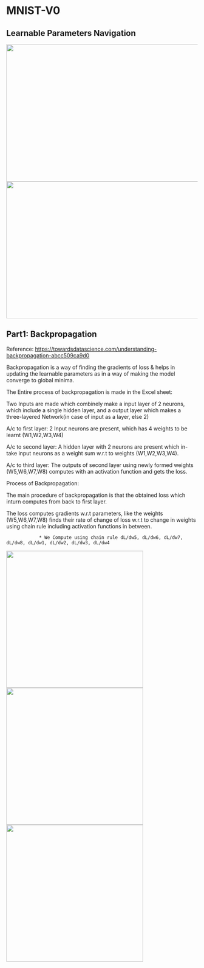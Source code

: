 # MNIST-V0

## Learnable Parameters Navigation 

<img src="https://github.com/kishkath/S6-MNIST-V1/assets/60026221/dbbf36be-2034-465f-941a-77d0043de4f9" width = 600 height = 360>

<img src="https://github.com/kishkath/S6-MNIST-V1/assets/60026221/9aae722e-7a34-40f2-aa31-7235dc7f66ad" width = 600 height = 360>



## Part1: Backpropagation

Reference: https://towardsdatascience.com/understanding-backpropagation-abcc509ca9d0

Backpropagation is a way of finding the gradients of loss & helps in updating the learnable parameters as in a way of making the model converge to global minima. 

The Entire process of backpropagation is made in the Excel sheet: 

Two Inputs are made which combinely make a input layer of 2 neurons, which include a single hidden layer, and a output layer which makes a three-layered Network(in case of input as a layer, else 2)

A/c to first layer: 2 Input neurons are present, which has 4 weights to be learnt (W1,W2,W3,W4) 

A/c to second layer: A hidden layer with 2 neurons are present which in-take input neurons as a weight sum w.r.t to weights (W1,W2,W3,W4).

A/c to third layer: The outputs of second layer using newly formed weights (W5,W6,W7,W8) computes with an activation function and gets the loss. 

Process of Backpropagation:

The main procedure of backpropagation is that the obtained loss which inturn computes from back to first layer.

The loss computes gradients w.r.t parameters, like the weights (W5,W6,W7,W8) finds their rate of change of loss w.r.t to change in weights using chain rule including activation functions in between.                                        
                                     
                * We Compute using chain rule dL/dw5, dL/dw6, dL/dw7, dL/dw8, dL/dw1, dL/dw2, dL/dw3, dL/dw4
    
<img src="https://github.com/kishkath/S6-MNIST-V1/assets/60026221/2b6851d0-839c-48d8-9b3f-e7ae2a49ee07" width = 360 height = 360>

<img src="https://github.com/kishkath/S6-MNIST-V1/assets/60026221/c8e2b46b-bc7b-4f33-be96-108d954b26f8" width = 360 height = 360>
          
<img src= "https://github.com/kishkath/S6-MNIST-V1/assets/60026221/33510b7d-f24a-49ce-ab0a-34a18d208e61" width = 360 height = 360>

                 
